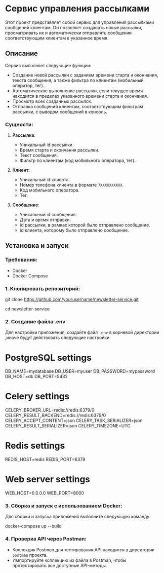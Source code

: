 # Сервис управления рассылками

Этот проект представляет собой сервис для управления рассылками сообщений клиентам. Он позволяет создавать новые рассылки, просматривать их и автоматически отправлять сообщения соответствующим клиентам в указанное время.

## Описание

Сервис выполняет следующие функции:

- Создание новой рассылки с заданием времени старта и окончания, текста сообщения, а также фильтра по клиентам (мобильный оператор, тег).
- Автоматическое выполнение рассылки, если текущее время находится в пределах указанного времени старта и окончания.
- Просмотр всех созданных рассылок.
- Отправка сообщений клиентам, соответствующим фильтрам рассылки, с выводом сообщений в консоль.

### Сущности:

1. **Рассылка**:
   - Уникальный id рассылки.
   - Время старта и окончания рассылки.
   - Текст сообщения.
   - Фильтр по клиентам (код мобильного оператора, тег).
   
2. **Клиент**:
   - Уникальный id клиента.
   - Номер телефона клиента в формате `7XXXXXXXXXX`.
   - Код мобильного оператора.
   - Тег.
   
3. **Сообщение**:
   - Уникальный id сообщения.
   - Дата и время отправки.
   - id рассылки, в рамках которой было отправлено сообщение.
   - id клиента, которому было отправлено сообщение.

## Установка и запуск

### Требования:
- Docker
- Docker Compose

### 1. Клонировать репозиторий:


git clone https://github.com/yourusername/newsletter-service.git

cd newsletter-service

### 2. Создание файла .env
Для настройки приложения, создайте файл `.env` в корневой директории 
,иначе будут действовать следующие настройки:


# PostgreSQL settings
DB_NAME=mydatabase
DB_USER=myuser
DB_PASSWORD=mypassword
DB_HOST=db
DB_PORT=5432

# Celery settings
CELERY_BROKER_URL=redis://redis:6379/0
CELERY_RESULT_BACKEND=redis://redis:6379/0
CELERY_ACCEPT_CONTENT=json
CELERY_TASK_SERIALIZER=json
CELERY_RESULT_SERIALIZER=json
CELERY_TIMEZONE=UTC

# Redis settings
REDIS_HOST=redis
REDIS_PORT=6379

# Web server settings
WEB_HOST=0.0.0.0
WEB_PORT=8000


### 3. Сборка и запуск с использованием Docker:
Для сборки и запуска приложения выполните следующую команду:

docker-compose up --build

### 4. Проверка API через Postman:
- Коллекция Postman для тестирования API находится в директории `postman` проекта.
- Импортируйте коллекцию из файла в Postman, чтобы протестировать все доступные API-методы.